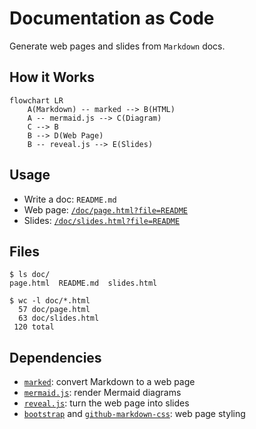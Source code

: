 # Documentation as Code

Generate web pages and slides from `Markdown` docs.


## How it Works

```mermaid
flowchart LR
    A(Markdown) -- marked --> B(HTML)
    A -- mermaid.js --> C(Diagram)
    C --> B
    B --> D(Web Page)
    B -- reveal.js --> E(Slides)
```


## Usage

- Write a doc: `README.md`
- Web page: [`/doc/page.html?file=README`](https://onenow.life/doc/page.html?file=README)
- Slides: [`/doc/slides.html?file=README`](https://onenow.life/doc/slides.html?file=README)


## Files

```console
$ ls doc/
page.html  README.md  slides.html

$ wc -l doc/*.html
  57 doc/page.html
  63 doc/slides.html
 120 total
```


## Dependencies

- [`marked`](https://marked.js.org/): convert Markdown to a web page
- [`mermaid.js`](https://mermaid.js.org/): render Mermaid diagrams
- [`reveal.js`](https://revealjs.com/): turn the web page into slides
- [`bootstrap`](https://getbootstrap.com/) and [`github-markdown-css`](https://github.com/sindresorhus/github-markdown-css): web page styling
